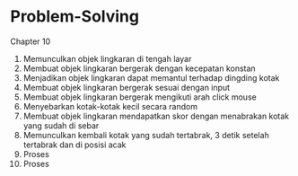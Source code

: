 # Problem-Solving
Chapter 10
1. Memunculkan objek lingkaran di tengah layar
2. Membuat objek lingkaran bergerak dengan kecepatan konstan
3. Menjadikan objek lingkaran dapat memantul terhadap dingding kotak
4. Membuat objek lingkaran bergerak sesuai dengan input
5. Membuat objek lingkaran bergerak mengikuti arah click mouse
6. Menyebarkan kotak-kotak kecil secara random
7. Membuat objek lingkaran mendapatkan skor dengan menabrakan kotak yang sudah di sebar
8. Memunculkan kembali kotak yang sudah tertabrak, 3 detik setelah tertabrak dan di posisi acak
9. Proses
10. Proses
